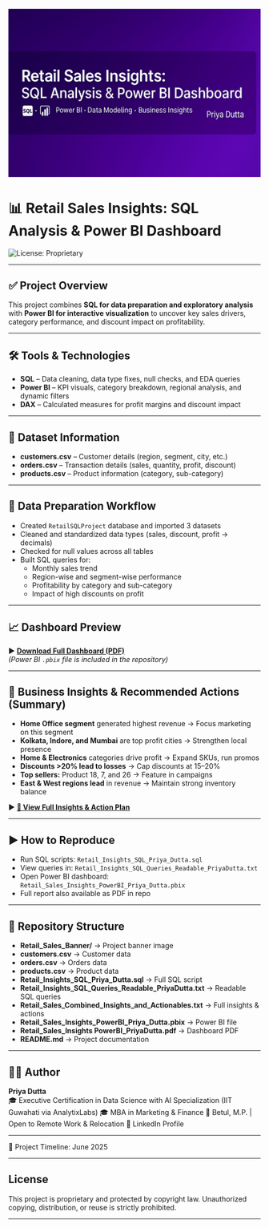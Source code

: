 ![Banner](Retail_Sales_Banner.png)

# 📊 Retail Sales Insights: SQL Analysis & Power BI Dashboard

![License: Proprietary](https://img.shields.io/badge/License-Proprietary-red.svg)

---

## ✅ Project Overview
This project combines **SQL for data preparation and exploratory analysis** with **Power BI for interactive visualization** to uncover key sales drivers, category performance, and discount impact on profitability.  

---

## 🛠 Tools & Technologies
- **SQL** – Data cleaning, data type fixes, null checks, and EDA queries  
- **Power BI** – KPI visuals, category breakdown, regional analysis, and dynamic filters  
- **DAX** – Calculated measures for profit margins and discount impact  

---

## 📂 Dataset Information
- **customers.csv** – Customer details (region, segment, city, etc.)  
- **orders.csv** – Transaction details (sales, quantity, profit, discount)  
- **products.csv** – Product information (category, sub-category)  

---

## 🔧 Data Preparation Workflow
- Created `RetailSQLProject` database and imported 3 datasets  
- Cleaned and standardized data types (sales, discount, profit → decimals)  
- Checked for null values across all tables  
- Built SQL queries for:
  - Monthly sales trend  
  - Region-wise and segment-wise performance  
  - Profitability by category and sub-category  
  - Impact of high discounts on profit  

---

## 📈 Dashboard Preview
▶ **[Download Full Dashboard (PDF)](Retail_Sales_Insights_PowerBI_PriyaDutta.pdf)**  
*(Power BI `.pbix` file is included in the repository)*  

---

## 📌 Business Insights & Recommended Actions (Summary)
- **Home Office segment** generated highest revenue → Focus marketing on this segment  
- **Kolkata, Indore, and Mumbai** are top profit cities → Strengthen local presence  
- **Home & Electronics** categories drive profit → Expand SKUs, run promos  
- **Discounts >20% lead to losses** → Cap discounts at 15–20%  
- **Top sellers:** Product 18, 7, and 26 → Feature in campaigns  
- **East & West regions lead** in revenue → Maintain strong inventory balance  

▶ **[📄 View Full Insights & Action Plan](Retail_Sales_Combined_Insights_and_Actionables.txt)**  

---

## ▶ How to Reproduce
- Run SQL scripts: `Retail_Insights_SQL_Priya_Dutta.sql`  
- View queries in: `Retail_Insights_SQL_Queries_Readable_PriyaDutta.txt`  
- Open Power BI dashboard: `Retail_Sales_Insights_PowerBI_Priya_Dutta.pbix`  
- Full report also available as PDF in repo  

---

## 📂 Repository Structure
- **Retail_Sales_Banner/** → Project banner image  
- **customers.csv** → Customer data  
- **orders.csv** → Orders data  
- **products.csv** → Product data  
- **Retail_Insights_SQL_Priya_Dutta.sql** → Full SQL script  
- **Retail_Insights_SQL_Queries_Readable_PriyaDutta.txt** → Readable SQL queries  
- **Retail_Sales_Combined_Insights_and_Actionables.txt** → Full insights & actions  
- **Retail_Sales_Insights_PowerBI_Priya_Dutta.pbix** → Power BI file  
- **Retail_Sales_Insights PowerBI_PriyaDutta.pdf** → Dashboard PDF  
- **README.md** → Project documentation  

---

## 👩‍💻 Author
**Priya Dutta**  
🎓 Executive Certification in Data Science with AI Specialization (IIT Guwahati via AnalytixLabs)
🎓 MBA in Marketing & Finance
📍 Betul, M.P. | Open to Remote Work & Relocation
🔗 LinkedIn Profile 

---

📅 Project Timeline: June 2025

---

## License
This project is proprietary and protected by copyright law.
Unauthorized copying, distribution, or reuse is strictly prohibited.

---

